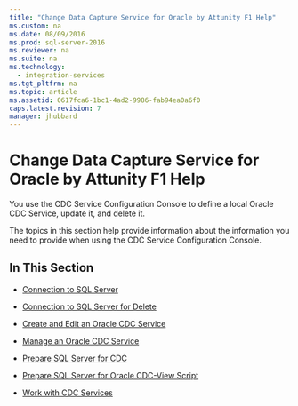 ```yaml
---
title: "Change Data Capture Service for Oracle by Attunity F1 Help"
ms.custom: na
ms.date: 08/09/2016
ms.prod: sql-server-2016
ms.reviewer: na
ms.suite: na
ms.technology: 
  - integration-services
ms.tgt_pltfrm: na
ms.topic: article
ms.assetid: 0617fca6-1bc1-4ad2-9986-fab94ea0a6f0
caps.latest.revision: 7
manager: jhubbard
---
```

# Change Data Capture Service for Oracle by Attunity F1 Help
You use the CDC Service Configuration Console to define a local Oracle CDC Service, update it, and delete it.  
  
 The topics in this section help provide information about the information you need to provide when using the CDC Service Configuration Console.  
  
## In This Section  
  
-   [Connection to SQL Server](../../Topics/TopicNameNotContainA/Connection-to-SQL-Server.md)  
  
-   [Connection to SQL Server for Delete](../../Topics/TopicNameNotContainA/Connection-to-SQL-Server-for-Delete.md)  
  
-   [Create and Edit an Oracle CDC Service](../../Topics/TopicNameNotContainA/Create-and-Edit-an-Oracle-CDC-Service.md)  
  
-   [Manage an Oracle CDC Service](../../Topics/TopicNameNotContainA/Manage-an-Oracle-CDC-Service.md)  
  
-   [Prepare SQL Server for CDC](../../Topics/TopicNameNotContainA/Prepare-SQL-Server-for-CDC.md)  
  
-   [Prepare SQL Server for Oracle CDC-View Script](../../Topics/TopicNameNotContainA/Prepare-SQL-Server-for-Oracle-CDC-View-Script.md)  
  
-   [Work with CDC Services](../../Topics/TopicNameNotContainA/Work-with-CDC-Services.md)